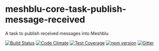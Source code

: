 # meshblu-core-task-publish-message-received
A task to publish received messages into Meshblu

[![Build Status](https://travis-ci.org/octoblu/meshblu-core-task-publish-message-received.svg?branch=master)](https://travis-ci.org/octoblu/meshblu-core-task-publish-message-received)
[![Code Climate](https://codeclimate.com/github/octoblu/meshblu-core-task-publish-message-received/badges/gpa.svg)](https://codeclimate.com/github/octoblu/meshblu-core-task-publish-message-received)
[![Test Coverage](https://codeclimate.com/github/octoblu/meshblu-core-task-publish-message-received/badges/coverage.svg)](https://codeclimate.com/github/octoblu/meshblu-core-task-publish-message-received)
[![npm version](https://badge.fury.io/js/meshblu-core-task-publish-message-received.svg)](http://badge.fury.io/js/meshblu-core-task-publish-message-received)
[![Gitter](https://badges.gitter.im/octoblu/help.svg)](https://gitter.im/octoblu/help)
